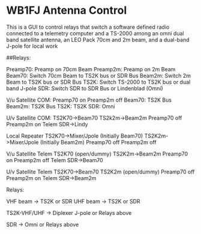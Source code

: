 
# WB1FJ Antenna Control

This is a GUI to control relays that switch a software defined
radio connected to a telemetry computer and a TS-2000 among an
omni dual band satellite antenna, an LEO Pack 70cm and 2m beam, 
and a dual-band J-pole for local work

##Relays:

Preamp70:  Preamp on 70cm Beam
Preamp2m:  Preamp on 2m Beam
Beam70: Switch 70cm Beam to TS2K bus or SDR Bus
Beam2m: Switch  2m  Beam to TS2K bus or SDR Bus
TS2K: Switch TS-2000 to TS2K bus or dual band J-pole
SDR: Switch SDR to SDR Bus or Lindenblad (Omni)


V/u Satellite COM: 	Preamp70 on
			Preamp2m off
			Beam70: TS2K Bus
			Beam2m: TS2K Bus
			TS2K: TS2K
			SDR: Omni

U/v Satellite COM:  	TS2K70->Beam70
			TS2k2m->Beam2m
			Preamp70 off
			Preamp2m on
			Telem SDR->Lindy

Local Repeater		TS2K70->Mixer/Jpole (Initially Beam70)
			TS2K2m->Mixer/Jpole (Initially Beam2m)
			Preamp70 off
			Preamp2m off

V/u Satellite Telem	TS2K70 (open/dummy)
			TS2K2m->Beam2m
			Preamp70 on
			Preamp2m off
			Telem SDR->Beam70

U/v Satellite Telem	TS2K70->Beam70
			TS2K2m  (open/dummy)
			Preamp70 off
			Preamp2m on
			Telem SDR->Beam2m


Relays:

VHF beam -> TS2K or SDR
UHF beam -> TS2K or SDR

TS2K-VHF/UHF -> Diplexer J-pole or Relays above

SDR -> Omni or Relays above

